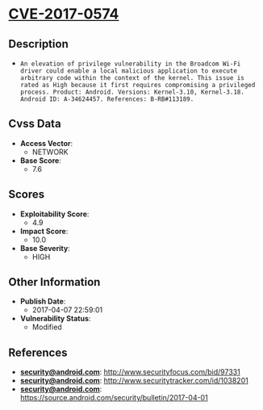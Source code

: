 
# [CVE-2017-0574](https://cve.mitre.org/cgi-bin/cvename.cgi?name=CVE-2017-0574)

## Description

- `An elevation of privilege vulnerability in the Broadcom Wi-Fi driver could enable a local malicious application to execute arbitrary code within the context of the kernel. This issue is rated as High because it first requires compromising a privileged process. Product: Android. Versions: Kernel-3.10, Kernel-3.18. Android ID: A-34624457. References: B-RB#113189.`

## Cvss Data

- **Access Vector**:
  - NETWORK
- **Base Score**:
  - 7.6

## Scores

- **Exploitability Score**:
  - 4.9
- **Impact Score**:
  - 10.0
- **Base Severity**:
  - HIGH

## Other Information

- **Publish Date**:
  - 2017-04-07 22:59:01
- **Vulnerability Status**:
  - Modified

## References

- **security@android.com**: http://www.securityfocus.com/bid/97331
- **security@android.com**: http://www.securitytracker.com/id/1038201
- **security@android.com**: https://source.android.com/security/bulletin/2017-04-01
